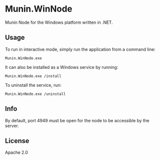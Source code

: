 Munin.WinNode
=============

Munin Node for the Windows platform written in .NET.

Usage
-----
To run in interactive mode, simply run the application from a command line:
    
    Munin.WinNode.exe
    
It can also be installed as a Windows service by running:

    Munin.WinNode.exe /install
    
To uninstall the service, run:

    Munin.WinNode.exe /uninstall
    
Info
----
By default, port 4949 must be open for the node to be accessible by the server.

License
-------
Apache 2.0